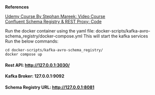 **References**

<a href="https://xebia.udemy.com/course/confluent-schema-registry/learn/lecture/8643672#questions/14492608/" target="new">Udemy Course By Stephan Mareek: Video Course</a>
<br><a href="https://courses.datacumulus.com/downloads/confluent-schema-registry-3r3/" target="new">Confluent Schema Registry & REST Proxy: Code</a>

Run the docker container using the yaml file: docker-scripts/kafka-avro-schema_registry/docker-compose.yml
This will start the kafka services
<br> Run the below commands: </br>

```
cd docker-scripts/kafka-avro-schema_registry/
docker compose up
```

#### Rest API: http://127.0.0.1:3030/
#### Kafka Broker: 127.0.0.1:9092
#### Schema Registry URL: http://127.0.0.1:8081
